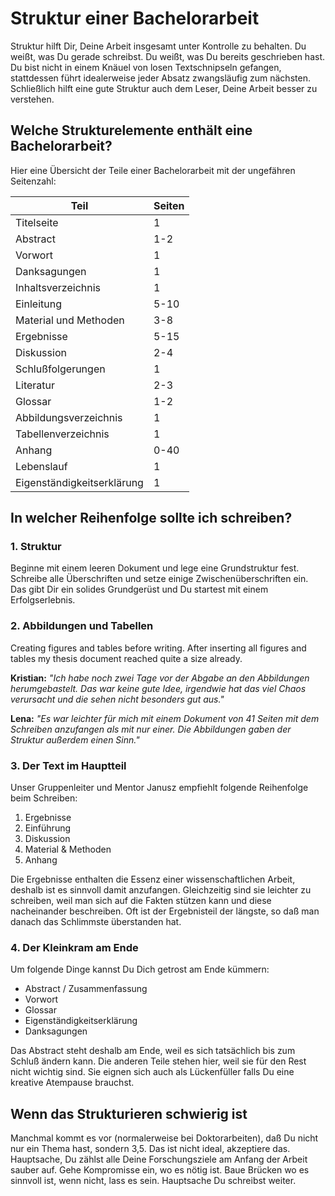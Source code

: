 
# Struktur einer Bachelorarbeit

Struktur hilft Dir, Deine Arbeit insgesamt unter Kontrolle zu behalten. Du weißt, was Du gerade schreibst. Du weißt, was Du bereits geschrieben hast. Du bist nicht in einem Knäuel von losen Textschnipseln gefangen, stattdessen führt idealerweise jeder Absatz zwangsläufig zum nächsten. Schließlich hilft eine gute Struktur auch dem Leser, Deine Arbeit besser zu verstehen.

## Welche Strukturelemente enthält eine Bachelorarbeit?

Hier eine Übersicht der Teile einer Bachelorarbeit mit der ungefähren Seitenzahl:

| Teil | Seiten |
|------|--------|
| Titelseite | 1 |
| Abstract | 1-2 |
| Vorwort | 1 |
| Danksagungen | 1 |
| Inhaltsverzeichnis | 1 |
| Einleitung | 5-10 |
| Material und Methoden | 3-8 |
| Ergebnisse | 5-15 |
| Diskussion | 2-4 |
| Schlußfolgerungen | 1 |
| Literatur | 2-3 |
| Glossar | 1-2 |
| Abbildungsverzeichnis | 1 |
| Tabellenverzeichnis | 1 |
| Anhang | 0-40 |
| Lebenslauf | 1 |
| Eigenständigkeitserklärung | 1 |


## In welcher Reihenfolge sollte ich schreiben?

### 1. Struktur

Beginne mit einem leeren Dokument und lege eine Grundstruktur fest. Schreibe alle Überschriften und setze einige Zwischenüberschriften ein. Das gibt Dir ein solides Grundgerüst und Du startest mit einem Erfolgserlebnis.

### 2. Abbildungen und Tabellen

Creating figures and tables before writing. After inserting all figures and tables my thesis document reached quite a size already. 

**Kristian:** *"Ich habe noch zwei Tage vor der Abgabe an den Abbildungen herumgebastelt. Das war keine gute Idee, irgendwie hat das viel Chaos verursacht und die sehen nicht besonders gut aus."*

**Lena:** *"Es war leichter für mich mit einem Dokument von 41 Seiten mit dem Schreiben anzufangen als mit nur einer. Die Abbildungen gaben der Struktur außerdem einen Sinn."*


### 3. Der Text im Hauptteil

Unser Gruppenleiter und Mentor Janusz empfiehlt folgende Reihenfolge beim Schreiben:

1. Ergebnisse
2. Einführung
3. Diskussion
4. Material & Methoden
5. Anhang

Die Ergebnisse enthalten die Essenz einer wissenschaftlichen Arbeit, deshalb ist es sinnvoll damit anzufangen. Gleichzeitig sind sie leichter zu schreiben, weil man sich auf die Fakten stützen kann und diese nacheinander beschreiben. Oft ist der Ergebnisteil der längste, so daß man danach das Schlimmste überstanden hat.

### 4. Der Kleinkram am Ende

Um folgende Dinge kannst Du Dich getrost am Ende kümmern:

* Abstract / Zusammenfassung
* Vorwort
* Glossar
* Eigenständigkeitserklärung
* Danksagungen

Das Abstract steht deshalb am Ende, weil es sich tatsächlich bis zum Schluß ändern kann. Die anderen Teile stehen hier, weil sie für den Rest nicht wichtig sind. Sie eignen sich auch als Lückenfüller falls Du eine kreative Atempause brauchst.


## Wenn das Strukturieren schwierig ist

Manchmal kommt es vor (normalerweise bei Doktorarbeiten), daß Du nicht nur ein Thema hast, sondern 3,5. Das ist nicht ideal, akzeptiere das. Hauptsache, Du zählst alle Deine Forschungsziele am Anfang der Arbeit sauber auf. Gehe Kompromisse ein, wo es nötig ist. Baue Brücken wo es sinnvoll ist, wenn nicht, lass es sein. Hauptsache Du schreibst weiter.
